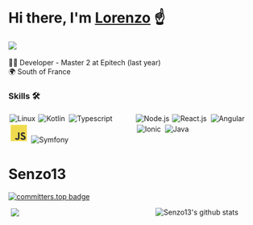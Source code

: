 # Hi there, I'm [Lorenzo](https://github.com/Senzo13) ☝️

<a href="https://www.linkedin.com/in/lorenzo-giralt/?locale=en_US" target="_blank"><img src="https://img.shields.io/badge/linkedin-%230077B5.svg?&style=for-the-badge&logo=linkedin&logoColor=white"/></a>

👨‍💻 Developer - Master 2 at Epitech (last year)
<br/>
🌍 South of France

### Skills 🛠️

<div style="float: left; width: 49%; margin:2px;">
  <img alt="Linux" width="33px" src="https://www.vectorlogo.zone/logos/linux/linux-icon.svg" />
  <img alt="Kotlin" width="35px" style="margin:2px;" src="https://www.vectorlogo.zone/logos/kotlinlang/kotlinlang-icon.svg" />
    <img alt="Typescript" width="33px" style="margin:2px;" src="https://www.vectorlogo.zone/logos/typescriptlang/typescriptlang-icon.svg" />
      <img alt="JavaScript" width="33px" style="margin:2px;" src="https://raw.githubusercontent.com/devicons/devicon/master/icons/javascript/javascript-original.svg" />
  <img alt="Symfony" width="33px" style="margin:2px;" src="https://www.vectorlogo.zone/logos/symfony/symfony-icon.svg" />
</div>

<div style="float: left; width: 48%; margin:2px;">
    <img alt="Node.js" width="59px" src="https://www.vectorlogo.zone/logos/nodejs/nodejs-ar21.svg" />
  <img alt="React.js" width="33px" style="margin:2px;" src="https://www.vectorlogo.zone/logos/reactjs/reactjs-icon.svg" />
   <img alt="Angular" width="33px" style="margin:2px;" src="https://www.vectorlogo.zone/logos/angular/angular-icon.svg" />
  <img alt="Ionic" width="33px" style="margin:2px;" src="https://www.vectorlogo.zone/logos/ionicframework/ionicframework-icon.svg" />
  <img alt="Java" width="33px" style="margin:2px;" src="https://www.vectorlogo.zone/logos/java/java-icon.svg" />
</div>

<div style="clear: both;"></div>

# Senzo13
[![committers.top badge](https://user-badge.committers.top/france/Senzo13.svg)](https://user-badge.committers.top/france/Senzo13)
<div style="display:flex;align-items:center;justify-content:center;">
 <img width="57%" src="https://github-readme-streak-stats.herokuapp.com/?user=Senzo13" />
 <img width="41%" src="https://github-readme-stats.vercel.app/api/top-langs/?username=Senzo13&show_icons=true&layout=compact&theme=algolia" alt="Senzo13's github stats" />
</div>
